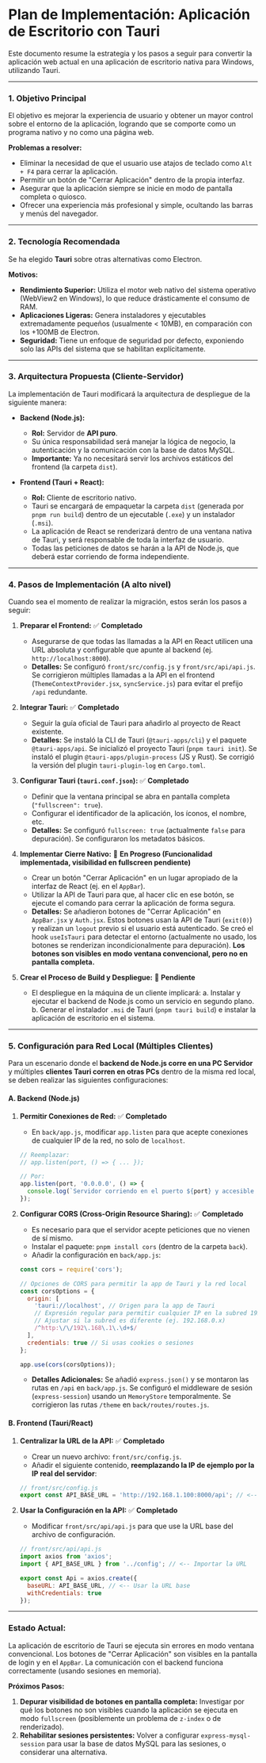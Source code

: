 # Plan de Implementación: Aplicación de Escritorio con Tauri

Este documento resume la estrategia y los pasos a seguir para convertir la aplicación web actual en una aplicación de escritorio nativa para Windows, utilizando Tauri.

---

### **1. Objetivo Principal**

El objetivo es mejorar la experiencia de usuario y obtener un mayor control sobre el entorno de la aplicación, logrando que se comporte como un programa nativo y no como una página web. 

**Problemas a resolver:**
- Eliminar la necesidad de que el usuario use atajos de teclado como `Alt + F4` para cerrar la aplicación.
- Permitir un botón de "Cerrar Aplicación" dentro de la propia interfaz.
- Asegurar que la aplicación siempre se inicie en modo de pantalla completa o quiosco.
- Ofrecer una experiencia más profesional y simple, ocultando las barras y menús del navegador.

---

### **2. Tecnología Recomendada**

Se ha elegido **Tauri** sobre otras alternativas como Electron.

**Motivos:**
- **Rendimiento Superior:** Utiliza el motor web nativo del sistema operativo (WebView2 en Windows), lo que reduce drásticamente el consumo de RAM.
- **Aplicaciones Ligeras:** Genera instaladores y ejecutables extremadamente pequeños (usualmente < 10MB), en comparación con los +100MB de Electron.
- **Seguridad:** Tiene un enfoque de seguridad por defecto, exponiendo solo las APIs del sistema que se habilitan explícitamente.

---

### **3. Arquitectura Propuesta (Cliente-Servidor)**

La implementación de Tauri modificará la arquitectura de despliegue de la siguiente manera:

- **Backend (Node.js):**
  - **Rol:** Servidor de **API puro**.
  - Su única responsabilidad será manejar la lógica de negocio, la autenticación y la comunicación con la base de datos MySQL.
  - **Importante:** Ya no necesitará servir los archivos estáticos del frontend (la carpeta `dist`).

- **Frontend (Tauri + React):**
  - **Rol:** Cliente de escritorio nativo.
  - Tauri se encargará de empaquetar la carpeta `dist` (generada por `pnpm run build`) dentro de un ejecutable (`.exe`) y un instalador (`.msi`).
  - La aplicación de React se renderizará dentro de una ventana nativa de Tauri, y será responsable de toda la interfaz de usuario.
  - Todas las peticiones de datos se harán a la API de Node.js, que deberá estar corriendo de forma independiente.

---

### **4. Pasos de Implementación (A alto nivel)**

Cuando sea el momento de realizar la migración, estos serán los pasos a seguir:

1.  **Preparar el Frontend:** ✅ **Completado**
    - Asegurarse de que todas las llamadas a la API en React utilicen una URL absoluta y configurable que apunte al backend (ej. `http://localhost:8000`).
    - **Detalles:** Se configuró `front/src/config.js` y `front/src/api/api.js`. Se corrigieron múltiples llamadas a la API en el frontend (`ThemeContextProvider.jsx`, `syncService.js`) para evitar el prefijo `/api` redundante.

2.  **Integrar Tauri:** ✅ **Completado**
    - Seguir la guía oficial de Tauri para añadirlo al proyecto de React existente.
    - **Detalles:** Se instaló la CLI de Tauri (`@tauri-apps/cli`) y el paquete `@tauri-apps/api`. Se inicializó el proyecto Tauri (`pnpm tauri init`). Se instaló el plugin `@tauri-apps/plugin-process` (JS y Rust). Se corrigió la versión del plugin `tauri-plugin-log` en `Cargo.toml`.

3.  **Configurar Tauri (`tauri.conf.json`):** ✅ **Completado**
    - Definir que la ventana principal se abra en pantalla completa (`"fullscreen": true`).
    - Configurar el identificador de la aplicación, los íconos, el nombre, etc.
    - **Detalles:** Se configuró `fullscreen: true` (actualmente `false` para depuración). Se configuraron los metadatos básicos.

4.  **Implementar Cierre Nativo:** 🚧 **En Progreso (Funcionalidad implementada, visibilidad en fullscreen pendiente)**
    - Crear un botón "Cerrar Aplicación" en un lugar apropiado de la interfaz de React (ej. en el `AppBar`).
    - Utilizar la API de Tauri para que, al hacer clic en ese botón, se ejecute el comando para cerrar la aplicación de forma segura.
    - **Detalles:** Se añadieron botones de "Cerrar Aplicación" en `AppBar.jsx` y `Auth.jsx`. Estos botones usan la API de Tauri (`exit(0)`) y realizan un `logout` previo si el usuario está autenticado. Se creó el hook `useIsTauri` para detectar el entorno (actualmente no usado, los botones se renderizan incondicionalmente para depuración). **Los botones son visibles en modo ventana convencional, pero no en pantalla completa.**

5.  **Crear el Proceso de Build y Despliegue:** 🚧 **Pendiente**
    - El despliegue en la máquina de un cliente implicará:
        a. Instalar y ejecutar el backend de Node.js como un servicio en segundo plano.
        b. Generar el instalador `.msi` de Tauri (`pnpm tauri build`) e instalar la aplicación de escritorio en el sistema.

---

### **5. Configuración para Red Local (Múltiples Clientes)**

Para un escenario donde el **backend de Node.js corre en una PC Servidor** y múltiples **clientes Tauri corren en otras PCs** dentro de la misma red local, se deben realizar las siguientes configuraciones:

#### **A. Backend (Node.js)**

1.  **Permitir Conexiones de Red:** ✅ **Completado**
    - En `back/app.js`, modificar `app.listen` para que acepte conexiones de cualquier IP de la red, no solo de `localhost`.
    ```javascript
    // Reemplazar:
    // app.listen(port, () => { ... });

    // Por:
    app.listen(port, '0.0.0.0', () => {
      console.log(`Servidor corriendo en el puerto ${port} y accesible en la red local`);
    });
    ```

2.  **Configurar CORS (Cross-Origin Resource Sharing):** ✅ **Completado**
    - Es necesario para que el servidor acepte peticiones que no vienen de sí mismo.
    - Instalar el paquete: `pnpm install cors` (dentro de la carpeta `back`).
    - Añadir la configuración en `back/app.js`:
    ```javascript
    const cors = require('cors');

    // Opciones de CORS para permitir la app de Tauri y la red local
    const corsOptions = {
      origin: [
        'tauri://localhost', // Origen para la app de Tauri
        // Expresión regular para permitir cualquier IP en la subred 192.168.1.x
        // Ajustar si la subred es diferente (ej. 192.168.0.x)
        /^http:\/\/192\.168\.1\.\d+$/ 
      ],
      credentials: true // Si usas cookies o sesiones
    };

    app.use(cors(corsOptions));
    ```
    - **Detalles Adicionales:** Se añadió `express.json()` y se montaron las rutas en `/api` en `back/app.js`. Se configuró el middleware de sesión (`express-session`) usando un `MemoryStore` temporalmente. Se corrigieron las rutas `/theme` en `back/routes/routes.js`.

#### **B. Frontend (Tauri/React)**

1.  **Centralizar la URL de la API:** ✅ **Completado**
    - Crear un nuevo archivo: `front/src/config.js`.
    - Añadir el siguiente contenido, **reemplazando la IP de ejemplo por la IP real del servidor**:
    ```javascript
    // front/src/config.js
    export const API_BASE_URL = 'http://192.168.1.100:8000/api'; // <-- ¡MODIFICAR ESTA IP!
    ```

2.  **Usar la Configuración en la API:** ✅ **Completado**
    - Modificar `front/src/api/api.js` para que use la URL base del archivo de configuración.
    ```javascript
    // front/src/api/api.js
    import axios from 'axios';
    import { API_BASE_URL } from '../config'; // <-- Importar la URL

    export const Api = axios.create({
      baseURL: API_BASE_URL, // <-- Usar la URL base
      withCredentials: true
    });
    ```

---

### **Estado Actual:**

La aplicación de escritorio de Tauri se ejecuta sin errores en modo ventana convencional. Los botones de "Cerrar Aplicación" son visibles en la pantalla de login y en el `AppBar`. La comunicación con el backend funciona correctamente (usando sesiones en memoria).

**Próximos Pasos:**

1.  **Depurar visibilidad de botones en pantalla completa:** Investigar por qué los botones no son visibles cuando la aplicación se ejecuta en modo `fullscreen` (posiblemente un problema de `z-index` o de renderizado).
2.  **Rehabilitar sesiones persistentes:** Volver a configurar `express-mysql-session` para usar la base de datos MySQL para las sesiones, o considerar una alternativa.
